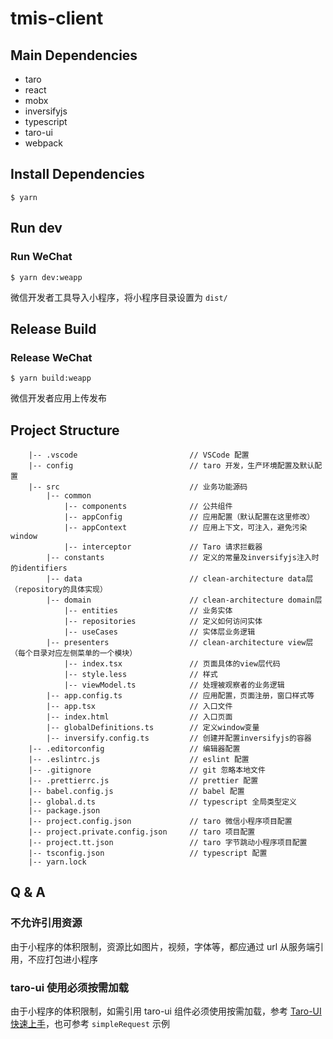 <!--
 * @Author: derek.chia
 * @Date: 2022-05-09 18:36:04
 * @LastEditTime: 2022-05-09 19:00:13
 * @LastEditors: derek.chia
 * @Description: <description>
 * @FilePath: /miniAppSeed/README.md
-->
# tmis-client

## Main Dependencies

- taro
- react
- mobx
- inversifyjs
- typescript
- taro-ui
- webpack

## Install Dependencies

```
$ yarn
```

## Run dev
### Run WeChat

```
$ yarn dev:weapp
```

微信开发者工具导入小程序，将小程序目录设置为 `dist/`

## Release Build

### Release WeChat

```
$ yarn build:weapp
```

微信开发者应用上传发布


## Project Structure

```
    |-- .vscode                         // VSCode 配置
    |-- config                          // taro 开发，生产环境配置及默认配置
    |-- src                             // 业务功能源码
        |-- common
            |-- components              // 公共组件
            |-- appConfig               // 应用配置（默认配置在这里修改）
            |-- appContext              // 应用上下文，可注入，避免污染 window
            |-- interceptor             // Taro 请求拦截器
        |-- constants                   // 定义的常量及inversifyjs注入时的identifiers
        |-- data                        // clean-architecture data层（repository的具体实现）
        |-- domain                      // clean-architecture domain层
            |-- entities                // 业务实体
            |-- repositories            // 定义如何访问实体
            |-- useCases                // 实体层业务逻辑
        |-- presenters                  // clean-architecture view层（每个目录对应左侧菜单的一个模块）
            |-- index.tsx               // 页面具体的view层代码
            |-- style.less              // 样式
            |-- viewModel.ts            // 处理被观察者的业务逻辑
        |-- app.config.ts               // 应用配置，页面注册，窗口样式等
        |-- app.tsx                     // 入口文件
        |-- index.html                  // 入口页面
        |-- globalDefinitions.ts        // 定义window变量
        |-- inversify.config.ts         // 创建并配置inversifyjs的容器
    |-- .editorconfig                   // 编辑器配置
    |-- .eslintrc.js                    // eslint 配置                  
    |-- .gitignore                      // git 忽略本地文件
    |-- .prettierrc.js                  // prettier 配置
    |-- babel.config.js                 // babel 配置
    |-- global.d.ts                     // typescript 全局类型定义
    |-- package.json
    |-- project.config.json             // taro 微信小程序项目配置
    |-- project.private.config.json     // taro 项目配置
    |-- project.tt.json                 // taro 字节跳动小程序项目配置
    |-- tsconfig.json                   // typescript 配置
    |-- yarn.lock
```

## Q & A

### 不允许引用资源

由于小程序的体积限制，资源比如图片，视频，字体等，都应通过 url 从服务端引用，不应打包进小程序

### taro-ui 使用必须按需加载

由于小程序的体积限制，如需引用 taro-ui 组件必须使用按需加载，参考 [Taro-UI 快速上手](https://taro-ui.jd.com/#/docs/quickstart)，也可参考 `simpleRequest` 示例
